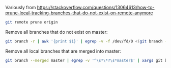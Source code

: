 
Variously from
https://stackoverflow.com/questions/13064613/how-to-prune-local-tracking-branches-that-do-not-exist-on-remote-anymore

```sh
git remote prune origin
```

Remove all branches that do not exist on master:
```sh
git branch -r | awk '{print $1}' | egrep -v -f /dev/fd/0 <(git branch -vv | grep origin) | awk '{print $1}' | xargs git branch -d
```

Remove all local branches that are merged into master:
```sh
git branch --merged master | egrep -v '^\s*\*?\s*master$' | xargs git branch -d
```

